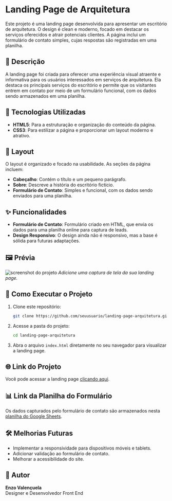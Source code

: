 # Landing Page de Arquitetura

Este projeto é uma landing page desenvolvida para apresentar um escritório de arquitetura. O design é clean e moderno, focado em destacar os serviços oferecidos e atrair potenciais clientes. A página inclui um formulário de contato simples, cujas respostas são registradas em uma planilha.

## 📄 Descrição

A landing page foi criada para oferecer uma experiência visual atraente e informativa para os usuários interessados em serviços de arquitetura. Ela destaca os principais serviços do escritório e permite que os visitantes entrem em contato por meio de um formulário funcional, com os dados sendo armazenados em uma planilha.

## 🔧 Tecnologias Utilizadas

- **HTML5**: Para a estruturação e organização do conteúdo da página.
- **CSS3**: Para estilizar a página e proporcionar um layout moderno e atrativo.

## 🎨 Layout

O layout é organizado e focado na usabilidade. As seções da página incluem:

- **Cabeçalho**: Contém o título e um pequeno parágrafo.
- **Sobre**: Descreve a história do escritório fictício.
- **Formulário de Contato**: Simples e funcional, com os dados sendo enviados para uma planilha.

## ✨ Funcionalidades

- **Formulário de Contato**: Formulário criado em HTML, que envia os dados para uma planilha online para captura de leads.
- **Design Responsivo**: O design ainda não é responsivo, mas a base é sólida para futuras adaptações.

## 🖼️ Prévia

![screenshot do projeto](https://github.com/user-attachments/assets/89086acb-7320-4bf7-a2ce-b4a25981c6c6)
*Adicione uma captura de tela da sua landing page.*

## 🚀 Como Executar o Projeto

1. Clone este repositório:
   ```bash
   git clone https://github.com/seuusuario/landing-page-arquitetura.git
   ```

2. Acesse a pasta do projeto:
   ```bash
   cd landing-page-arquitetura
   ```

3. Abra o arquivo `index.html` diretamente no seu navegador para visualizar a landing page.

## 🌐 Link do Projeto

Você pode acessar a landing page [clicando aqui](https://arquitetura-landing.netlify.app).

## 📊 Link da Planilha do Formulário

Os dados capturados pelo formulário de contato são armazenados nesta [planilha do Google Sheets](https://docs.google.com/spreadsheets/d/13vm2BYYFdqmwYxb6Ik4v-WDuVExYPUdd8d67tY7Vhgc/edit?gid=0#gid=0).

## 🛠️ Melhorias Futuras

- Implementar a responsividade para dispositivos móveis e tablets.
- Adicionar validação ao formulário de contato.
- Melhorar a acessibilidade do site.

## 💼 Autor

**Enzo Valençuela**  
Designer e Desenvolvedor Front End
